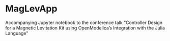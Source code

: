 # MagLevApp
Accompanying Jupyter notebook to the conference talk "Controller Design for a Magnetic Levitation Kit using OpenModelica’s Integration with the Julia Language"
